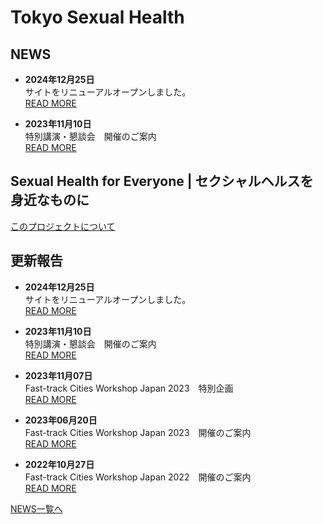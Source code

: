 # Tokyo Sexual Health

## NEWS

- **2024年12月25日**  
  サイトをリニューアルオープンしました。  
  [READ MORE](https://tokyosexualhealth.jp/news/000252.html)

- **2023年11月10日**  
  特別講演・懇談会　開催のご案内  
  [READ MORE](https://tokyosexualhealth.jp/news/000096.html)

## Sexual Health for Everyone | セクシャルヘルスを身近なものに

[このプロジェクトについて](/about/)

## 更新報告

- **2024年12月25日**  
  サイトをリニューアルオープンしました。  
  [READ MORE](https://tokyosexualhealth.jp/news/000252.html)

- **2023年11月10日**  
  特別講演・懇談会　開催のご案内  
  [READ MORE](https://tokyosexualhealth.jp/news/000096.html)

- **2023年11月07日**  
  Fast-track Cities Workshop Japan 2023　特別企画  
  [READ MORE](https://tokyosexualhealth.jp/news/000094.html)

- **2023年06月20日**  
  Fast-track Cities Workshop Japan 2023　開催のご案内  
  [READ MORE](https://tokyosexualhealth.jp/news/000090.html)

- **2022年10月27日**  
  Fast-track Cities Workshop Japan 2022　開催のご案内  
  [READ MORE](https://tokyosexualhealth.jp/news/000072.html)

[NEWS一覧へ](/news/)